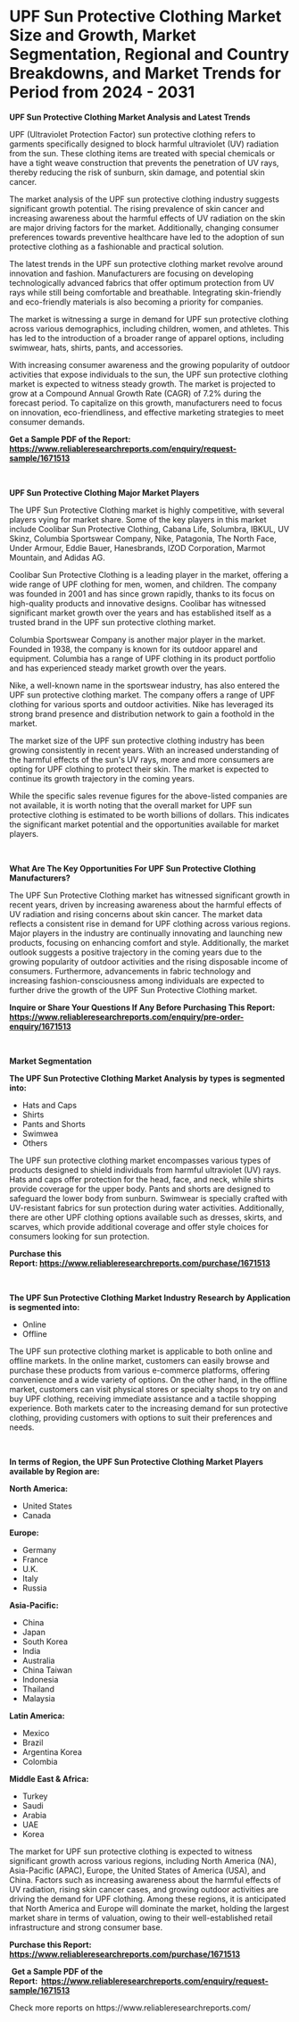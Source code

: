 <p><h1>UPF Sun Protective Clothing Market Size and Growth, Market Segmentation, Regional and Country Breakdowns, and Market Trends for Period from 2024 -  2031</h1></p><p><strong>UPF Sun Protective Clothing Market Analysis and Latest Trends</strong></p>
<p><p>UPF (Ultraviolet Protection Factor) sun protective clothing refers to garments specifically designed to block harmful ultraviolet (UV) radiation from the sun. These clothing items are treated with special chemicals or have a tight weave construction that prevents the penetration of UV rays, thereby reducing the risk of sunburn, skin damage, and potential skin cancer.</p><p>The market analysis of the UPF sun protective clothing industry suggests significant growth potential. The rising prevalence of skin cancer and increasing awareness about the harmful effects of UV radiation on the skin are major driving factors for the market. Additionally, changing consumer preferences towards preventive healthcare have led to the adoption of sun protective clothing as a fashionable and practical solution.</p><p>The latest trends in the UPF sun protective clothing market revolve around innovation and fashion. Manufacturers are focusing on developing technologically advanced fabrics that offer optimum protection from UV rays while still being comfortable and breathable. Integrating skin-friendly and eco-friendly materials is also becoming a priority for companies.</p><p>The market is witnessing a surge in demand for UPF sun protective clothing across various demographics, including children, women, and athletes. This has led to the introduction of a broader range of apparel options, including swimwear, hats, shirts, pants, and accessories.</p><p>With increasing consumer awareness and the growing popularity of outdoor activities that expose individuals to the sun, the UPF sun protective clothing market is expected to witness steady growth. The market is projected to grow at a Compound Annual Growth Rate (CAGR) of 7.2% during the forecast period. To capitalize on this growth, manufacturers need to focus on innovation, eco-friendliness, and effective marketing strategies to meet consumer demands.</p></p>
<p><strong>Get a Sample PDF of the Report:&nbsp; <a href="https://www.reliableresearchreports.com/enquiry/request-sample/1671513">https://www.reliableresearchreports.com/enquiry/request-sample/1671513</a></strong></p>
<p>&nbsp;</p>
<p><strong>UPF Sun Protective Clothing Major Market Players</strong></p>
<p><p>The UPF Sun Protective Clothing market is highly competitive, with several players vying for market share. Some of the key players in this market include Coolibar Sun Protective Clothing, Cabana Life, Solumbra, IBKUL, UV Skinz, Columbia Sportswear Company, Nike, Patagonia, The North Face, Under Armour, Eddie Bauer, Hanesbrands, IZOD Corporation, Marmot Mountain, and Adidas AG.</p><p>Coolibar Sun Protective Clothing is a leading player in the market, offering a wide range of UPF clothing for men, women, and children. The company was founded in 2001 and has since grown rapidly, thanks to its focus on high-quality products and innovative designs. Coolibar has witnessed significant market growth over the years and has established itself as a trusted brand in the UPF sun protective clothing market.</p><p>Columbia Sportswear Company is another major player in the market. Founded in 1938, the company is known for its outdoor apparel and equipment. Columbia has a range of UPF clothing in its product portfolio and has experienced steady market growth over the years.</p><p>Nike, a well-known name in the sportswear industry, has also entered the UPF sun protective clothing market. The company offers a range of UPF clothing for various sports and outdoor activities. Nike has leveraged its strong brand presence and distribution network to gain a foothold in the market.</p><p>The market size of the UPF sun protective clothing industry has been growing consistently in recent years. With an increased understanding of the harmful effects of the sun's UV rays, more and more consumers are opting for UPF clothing to protect their skin. The market is expected to continue its growth trajectory in the coming years.</p><p>While the specific sales revenue figures for the above-listed companies are not available, it is worth noting that the overall market for UPF sun protective clothing is estimated to be worth billions of dollars. This indicates the significant market potential and the opportunities available for market players.</p></p>
<p>&nbsp;</p>
<p><strong>What Are The Key Opportunities For UPF Sun Protective Clothing Manufacturers?</strong></p>
<p><p>The UPF Sun Protective Clothing market has witnessed significant growth in recent years, driven by increasing awareness about the harmful effects of UV radiation and rising concerns about skin cancer. The market data reflects a consistent rise in demand for UPF clothing across various regions. Major players in the industry are continually innovating and launching new products, focusing on enhancing comfort and style. Additionally, the market outlook suggests a positive trajectory in the coming years due to the growing popularity of outdoor activities and the rising disposable income of consumers. Furthermore, advancements in fabric technology and increasing fashion-consciousness among individuals are expected to further drive the growth of the UPF Sun Protective Clothing market.</p></p>
<p><strong>Inquire or Share Your Questions If Any Before Purchasing This Report: <a href="https://www.reliableresearchreports.com/enquiry/pre-order-enquiry/1671513">https://www.reliableresearchreports.com/enquiry/pre-order-enquiry/1671513</a></strong></p>
<p>&nbsp;</p>
<p><strong>Market Segmentation</strong></p>
<p><strong>The UPF Sun Protective Clothing Market Analysis by types is segmented into:</strong></p>
<p><ul><li>Hats and Caps</li><li>Shirts</li><li>Pants and Shorts</li><li>Swimwea</li><li>Others</li></ul></p>
<p><p>The UPF sun protective clothing market encompasses various types of products designed to shield individuals from harmful ultraviolet (UV) rays. Hats and caps offer protection for the head, face, and neck, while shirts provide coverage for the upper body. Pants and shorts are designed to safeguard the lower body from sunburn. Swimwear is specially crafted with UV-resistant fabrics for sun protection during water activities. Additionally, there are other UPF clothing options available such as dresses, skirts, and scarves, which provide additional coverage and offer style choices for consumers looking for sun protection.</p></p>
<p><strong>Purchase this Report:&nbsp;<a href="https://www.reliableresearchreports.com/purchase/1671513">https://www.reliableresearchreports.com/purchase/1671513</a></strong></p>
<p>&nbsp;</p>
<p><strong>The UPF Sun Protective Clothing Market Industry Research by Application is segmented into:</strong></p>
<p><ul><li>Online</li><li>Offline</li></ul></p>
<p><p>The UPF sun protective clothing market is applicable to both online and offline markets. In the online market, customers can easily browse and purchase these products from various e-commerce platforms, offering convenience and a wide variety of options. On the other hand, in the offline market, customers can visit physical stores or specialty shops to try on and buy UPF clothing, receiving immediate assistance and a tactile shopping experience. Both markets cater to the increasing demand for sun protective clothing, providing customers with options to suit their preferences and needs.</p></p>
<p>&nbsp;</p>
<p><strong>In terms of Region, the UPF Sun Protective Clothing Market Players available by Region are:</strong></p>
<p>
    <p> <strong> North America: </strong>
        <ul>
            <li>United States</li>
            <li>Canada</li>
        </ul>
        </p> 
    <p> <strong> Europe: </strong>
        <ul>
            <li>Germany</li>
            <li>France</li>
            <li>U.K.</li>
            <li>Italy</li>
            <li>Russia</li>
        </ul>
        </p> 
    <p> <strong> Asia-Pacific: </strong>
        <ul>
            <li>China</li>
            <li>Japan</li>
            <li>South Korea</li>
            <li>India</li>
            <li>Australia</li>
            <li>China Taiwan</li>
            <li>Indonesia</li>
            <li>Thailand</li>
            <li>Malaysia</li>
        </ul>
        </p> 
    <p> <strong> Latin America: </strong>
        <ul>
            <li>Mexico</li>
            <li>Brazil</li>
            <li>Argentina Korea</li>
            <li>Colombia</li>
        </ul>
        </p> 
    <p> <strong> Middle East & Africa: </strong>
        <ul>
            <li>Turkey</li>
            <li>Saudi</li>
            <li>Arabia</li>
            <li>UAE</li>
            <li>Korea</li>
        </ul>
    </p>
    </p>
<p><p>The market for UPF sun protective clothing is expected to witness significant growth across various regions, including North America (NA), Asia-Pacific (APAC), Europe, the United States of America (USA), and China. Factors such as increasing awareness about the harmful effects of UV radiation, rising skin cancer cases, and growing outdoor activities are driving the demand for UPF clothing. Among these regions, it is anticipated that North America and Europe will dominate the market, holding the largest market share in terms of valuation, owing to their well-established retail infrastructure and strong consumer base.</p></p>
<p><strong>Purchase this Report: <a href="https://www.reliableresearchreports.com/purchase/1671513">https://www.reliableresearchreports.com/purchase/1671513</a></strong></p>
<p>&nbsp;<strong>Get a Sample PDF of the Report:&nbsp;&nbsp;<a href="https://www.reliableresearchreports.com/enquiry/request-sample/1671513">https://www.reliableresearchreports.com/enquiry/request-sample/1671513</a></strong></p>
<p><strong></strong></p>
<p>Check more reports on https://www.reliableresearchreports.com/</p>